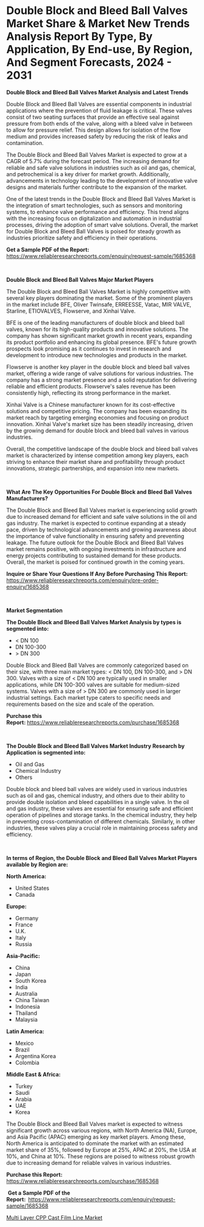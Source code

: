<p><h1>Double Block and Bleed Ball Valves Market Share & Market New Trends Analysis Report By Type, By Application, By End-use, By Region, And Segment Forecasts, 2024 - 2031</h1></p><p><strong>Double Block and Bleed Ball Valves Market Analysis and Latest Trends</strong></p>
<p><p>Double Block and Bleed Ball Valves are essential components in industrial applications where the prevention of fluid leakage is critical. These valves consist of two seating surfaces that provide an effective seal against pressure from both ends of the valve, along with a bleed valve in between to allow for pressure relief. This design allows for isolation of the flow medium and provides increased safety by reducing the risk of leaks and contamination.</p><p>The Double Block and Bleed Ball Valves Market is expected to grow at a CAGR of 5.7% during the forecast period. The increasing demand for reliable and safe valve solutions in industries such as oil and gas, chemical, and petrochemical is a key driver for market growth. Additionally, advancements in technology leading to the development of innovative valve designs and materials further contribute to the expansion of the market.</p><p>One of the latest trends in the Double Block and Bleed Ball Valves Market is the integration of smart technologies, such as sensors and monitoring systems, to enhance valve performance and efficiency. This trend aligns with the increasing focus on digitalization and automation in industrial processes, driving the adoption of smart valve solutions. Overall, the market for Double Block and Bleed Ball Valves is poised for steady growth as industries prioritize safety and efficiency in their operations.</p></p>
<p><strong>Get a Sample PDF of the Report:&nbsp;</strong> <a href="https://www.reliableresearchreports.com/enquiry/request-sample/1685368">https://www.reliableresearchreports.com/enquiry/request-sample/1685368</a></p>
<p>&nbsp;</p>
<p><strong>Double Block and Bleed Ball Valves Major Market Players</strong></p>
<p><p>The Double Block and Bleed Ball Valves Market is highly competitive with several key players dominating the market. Some of the prominent players in the market include BFE, Oliver Twinsafe, ERREESSE, Vatac, MIR VALVE, Starline, ETIOVALVES, Flowserve, and Xinhai Valve.</p><p>BFE is one of the leading manufacturers of double block and bleed ball valves, known for its high-quality products and innovative solutions. The company has shown significant market growth in recent years, expanding its product portfolio and enhancing its global presence. BFE's future growth prospects look promising as it continues to invest in research and development to introduce new technologies and products in the market.</p><p>Flowserve is another key player in the double block and bleed ball valves market, offering a wide range of valve solutions for various industries. The company has a strong market presence and a solid reputation for delivering reliable and efficient products. Flowserve's sales revenue has been consistently high, reflecting its strong performance in the market.</p><p>Xinhai Valve is a Chinese manufacturer known for its cost-effective solutions and competitive pricing. The company has been expanding its market reach by targeting emerging economies and focusing on product innovation. Xinhai Valve's market size has been steadily increasing, driven by the growing demand for double block and bleed ball valves in various industries.</p><p>Overall, the competitive landscape of the double block and bleed ball valves market is characterized by intense competition among key players, each striving to enhance their market share and profitability through product innovations, strategic partnerships, and expansion into new markets.</p></p>
<p>&nbsp;</p>
<p><strong>What Are The Key Opportunities For Double Block and Bleed Ball Valves Manufacturers?</strong></p>
<p><p>The Double Block and Bleed Ball Valves market is experiencing solid growth due to increased demand for efficient and safe valve solutions in the oil and gas industry. The market is expected to continue expanding at a steady pace, driven by technological advancements and growing awareness about the importance of valve functionality in ensuring safety and preventing leakage. The future outlook for the Double Block and Bleed Ball Valves market remains positive, with ongoing investments in infrastructure and energy projects contributing to sustained demand for these products. Overall, the market is poised for continued growth in the coming years.</p></p>
<p><strong>Inquire or Share Your Questions If Any Before Purchasing This Report:</strong> <a href="https://www.reliableresearchreports.com/enquiry/pre-order-enquiry/1685368">https://www.reliableresearchreports.com/enquiry/pre-order-enquiry/1685368</a></p>
<p>&nbsp;</p>
<p><strong>Market Segmentation</strong></p>
<p><strong>The Double Block and Bleed Ball Valves Market Analysis by types is segmented into:</strong></p>
<p><ul><li>< DN 100</li><li>DN 100-300</li><li>> DN 300</li></ul></p>
<p><p>Double Block and Bleed Ball Valves are commonly categorized based on their size, with three main market types: < DN 100, DN 100-300, and > DN 300. Valves with a size of < DN 100 are typically used in smaller applications, while DN 100-300 valves are suitable for medium-sized systems. Valves with a size of > DN 300 are commonly used in larger industrial settings. Each market type caters to specific needs and requirements based on the size and scale of the operation.</p></p>
<p><strong>Purchase this Report:&nbsp;</strong><a href="https://www.reliableresearchreports.com/purchase/1685368">https://www.reliableresearchreports.com/purchase/1685368</a></p>
<p>&nbsp;</p>
<p><strong>The Double Block and Bleed Ball Valves Market Industry Research by Application is segmented into:</strong></p>
<p><ul><li>Oil and Gas</li><li>Chemical Industry</li><li>Others</li></ul></p>
<p><p>Double block and bleed ball valves are widely used in various industries such as oil and gas, chemical industry, and others due to their ability to provide double isolation and bleed capabilities in a single valve. In the oil and gas industry, these valves are essential for ensuring safe and efficient operation of pipelines and storage tanks. In the chemical industry, they help in preventing cross-contamination of different chemicals. Similarly, in other industries, these valves play a crucial role in maintaining process safety and efficiency.</p></p>
<p>&nbsp;</p>
<p><strong>In terms of Region, the Double Block and Bleed Ball Valves Market Players available by Region are:</strong></p>
<p>
    <p> <strong> North America: </strong>
        <ul>
            <li>United States</li>
            <li>Canada</li>
        </ul>
        </p> 
    <p> <strong> Europe: </strong>
        <ul>
            <li>Germany</li>
            <li>France</li>
            <li>U.K.</li>
            <li>Italy</li>
            <li>Russia</li>
        </ul>
        </p> 
    <p> <strong> Asia-Pacific: </strong>
        <ul>
            <li>China</li>
            <li>Japan</li>
            <li>South Korea</li>
            <li>India</li>
            <li>Australia</li>
            <li>China Taiwan</li>
            <li>Indonesia</li>
            <li>Thailand</li>
            <li>Malaysia</li>
        </ul>
        </p> 
    <p> <strong> Latin America: </strong>
        <ul>
            <li>Mexico</li>
            <li>Brazil</li>
            <li>Argentina Korea</li>
            <li>Colombia</li>
        </ul>
        </p> 
    <p> <strong> Middle East & Africa: </strong>
        <ul>
            <li>Turkey</li>
            <li>Saudi</li>
            <li>Arabia</li>
            <li>UAE</li>
            <li>Korea</li>
        </ul>
    </p>
    </p>
<p><p>The Double Block and Bleed Ball Valves market is expected to witness significant growth across various regions, with North America (NA), Europe, and Asia Pacific (APAC) emerging as key market players. Among these, North America is anticipated to dominate the market with an estimated market share of 35%, followed by Europe at 25%, APAC at 20%, the USA at 10%, and China at 10%. These regions are poised to witness robust growth due to increasing demand for reliable valves in various industries.</p></p>
<p><strong>Purchase this Report: </strong><a href="https://www.reliableresearchreports.com/purchase/1685368">https://www.reliableresearchreports.com/purchase/1685368</a></p>
<p>&nbsp;<strong>Get a Sample PDF of the Report:&nbsp;&nbsp;</strong><a href="https://www.reliableresearchreports.com/enquiry/request-sample/1685368">https://www.reliableresearchreports.com/enquiry/request-sample/1685368</a></p>
<p><strong></strong></p>
<p><p><a href="https://github.com/globismark/Market-Research-Report-List-2/blob/main/multi-layer-cpp-cast-film-line-market.md">Multi Layer CPP Cast Film Line Market</a></p></p>